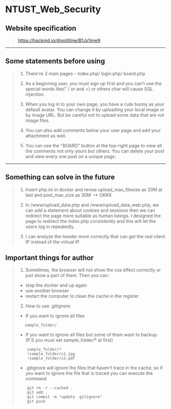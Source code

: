 # NTUST_Web_Security

## Website specification
> https://hackmd.io/@splitline/B1Js1ime9

***

## Some statements before using
> 1. There're 3 main pages - index.php/ login.php/ board.php
> 
> 2. As a beginning user, you must sign up first and you can't use the special words like(" / or and =) or others char will cause SQL injection.
> 
> 3. When you log in to your own page, you have a cute bunny as your default avatar. You can change it by uploading your local image or by image URL. But be careful not to upload some data that are not image files.
> 
> 4. You can also add comments below your user page and add your attachment as well.
> 
> 5. You can see the "BOARD" button at the top-right page to view all the comments not only yours but others. You can delete your post and view every one post on a unique page.

***

## Something can solve in the future
> 1. Insert php.ini in docker and revise upload_max_filesize as 20M at last and post_max_size as 30M --> OKKK
> 
> 2. In /www/upload_data.php and /www/upload_data_web.php, we can add a statement about cookies and sessions then we can redirect the page more suitable as human beings. I designed the page to redirect the index.php consistently and this will let the users log in repeatedly.
> 
> 3. I can analyze the header more correctly that can get the real client IP instead of the virtual IP.


## Important things for author
> 1. Sometimes, the browser will not show the css effect correctly or just show a part of them. Then you can:
> * stop the docker and up again
> * use another browser
> * restart the computer to clean the cache in the register
> 
> 2. How to use .gitignore
> * If you want to ignore all files
> ```
>    sample_folder/
> ```
> * If you want to ignore all files but some of them want to backup. (P.S you must set sample_folder/* at first)
> ```
>     sample_folder/*
>     !sample_folder/s1.jpg
>     !sample_folder/s2.pdf
> ```
> * .gitignore will ignore the files that haven't trace in the cache, so if you want to ignore the file that is traced you can execute the command
> ``` 
>     git rm -r --cached .
>     git add .
>     git commit -m "update .gitignore"
>     git push
> ```